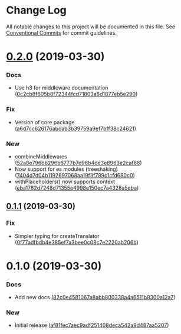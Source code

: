 # Change Log

All notable changes to this project will be documented in this file.
See [Conventional Commits](https://conventionalcommits.org) for commit guidelines.

# [0.2.0](https://github.com/jeanfortheweb/translata/compare/@translata/core@0.1.1...@translata/core@0.2.0) (2019-03-30)


### Docs

* Use h3 for middleware documentation ([0c2cb8f605b8f72344fcd71803a8d1877eb5e290](https://github.com/jeanfortheweb/translata/commit/0c2cb8f605b8f72344fcd71803a8d1877eb5e290))

### Fix

* Version of core package ([a6d7cc626176abdab3b39759a9ef7bff38c24621](https://github.com/jeanfortheweb/translata/commit/a6d7cc626176abdab3b39759a9ef7bff38c24621))

### New

* combineMiddlewares ([52a8e796bb296b6777b7d96b4de3e8963e2caf66](https://github.com/jeanfortheweb/translata/commit/52a8e796bb296b6777b7d96b4de3e8963e2caf66))
* Now support for es modules (treeshaking) ([7404d7d04b1192697068aa19f3f789c1cfd680c0](https://github.com/jeanfortheweb/translata/commit/7404d7d04b1192697068aa19f3f789c1cfd680c0))
* withPlaceholders() now supports context ([eba1782d7248d71355e4998e150ec7a4328a5eba](https://github.com/jeanfortheweb/translata/commit/eba1782d7248d71355e4998e150ec7a4328a5eba))





## [0.1.1](https://github.com/jeanfortheweb/translata/compare/@translata/core@0.1.0...@translata/core@0.1.1) (2019-03-30)


### Fix

* Simpler typing for createTranslator ([0f77adfbdb4e385ef7a3bee0c08c7e2220ab206b](https://github.com/jeanfortheweb/translata/commit/0f77adfbdb4e385ef7a3bee0c08c7e2220ab206b))





# 0.1.0 (2019-03-30)


### Docs

* Add new docs ([82c0e4581067a8abb800338a4a6511b8300a12a7](https://github.com/jeanfortheweb/translata/commit/82c0e4581067a8abb800338a4a6511b8300a12a7))

### New

* Initial release ([af81fec7aec9adf251408deca542a9d487aa5207](https://github.com/jeanfortheweb/translata/commit/af81fec7aec9adf251408deca542a9d487aa5207))
